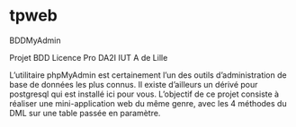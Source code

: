 # tpweb

BDDMyAdmin

Projet BDD Licence Pro DA2I IUT A de Lille

L’utilitaire phpMyAdmin est certainement l’un des outils d’administration de base de données les plus connus. Il existe d’ailleurs
un dérivé pour postgresql qui est installé ici pour vous. L’objectif de ce projet consiste à réaliser une mini-application web du même
genre, avec les 4 méthodes du DML sur une table passée en paramètre.
